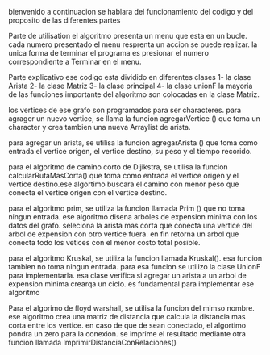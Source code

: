 bienvenido
a continuacion se hablara del funcionamiento del codigo y del proposito de las diferentes partes

Parte de utilisation
el algoritmo presenta un menu que esta en un bucle. cada numero presentado el menu resprenta un accion
se puede realizar. la unica forma de terminar el programa es presionar el numero correspondiente a 
Terminar en el menu.

Parte explicativo
ese codigo esta dividido en diferentes clases
1- la clase Arista    2- la clase Matriz  3- la clase principal   4- la clase unionF
la mayoria de las funciones importante del algoritmo son colocadas en la clase Matriz. 

los vertices de ese grafo son programados para ser characteres. para agrager un nuevo vertice, se llama la funcion agregarVertice () que toma un character y crea tambien una nueva Arraylist de arista.

para agregar un arista, se utilisa la funcion agregarArista () que toma como entrada el vertice origen, el vertice destino, su peso y el tiempo recorido.

para el algoritmo de camino corto de Dijikstra, se utilisa la funcion calcularRutaMasCorta() que toma como entrada el vertice origen y el vertice destino.ese algortimo buscara el camino con menor peso que conecta el vertice origen con el vertice destino.   

para el algoritmo prim, se utiliza la funcion llamada Prim () que no toma ningun entrada. ese algoritmo disena arboles de expension minima con los datos del grafo. seleciona la arista mas corta que conecta una vertice del arbol de expension con otro vertice fuera. en fin retorna un arbol que conecta todo los vetices con el menor costo total posible.

para el algoritmo Kruskal,  se utiliza la funcion llamada Kruskal(). esa funcion tambien no toma ningun entrada. para esa funcion se utilizo la clase UnionF para implementarla. esa clase verifica si agregar un arista a un arbol de expension minima crearqa un ciclo. es fundamental para implementar ese algoritmo

Para el algorimo de floyd warshall, se utilisa la funcion del mimso nombre. ese algoritmo crea una matriz de distancia que calcula la distancia mas corta entre los vertice. en caso de que de sean conectado, el algortimo pondra un zero para la conexion. se imprime el resultado mediante otra funcion llamada ImprimirDistanciaConRelaciones()

